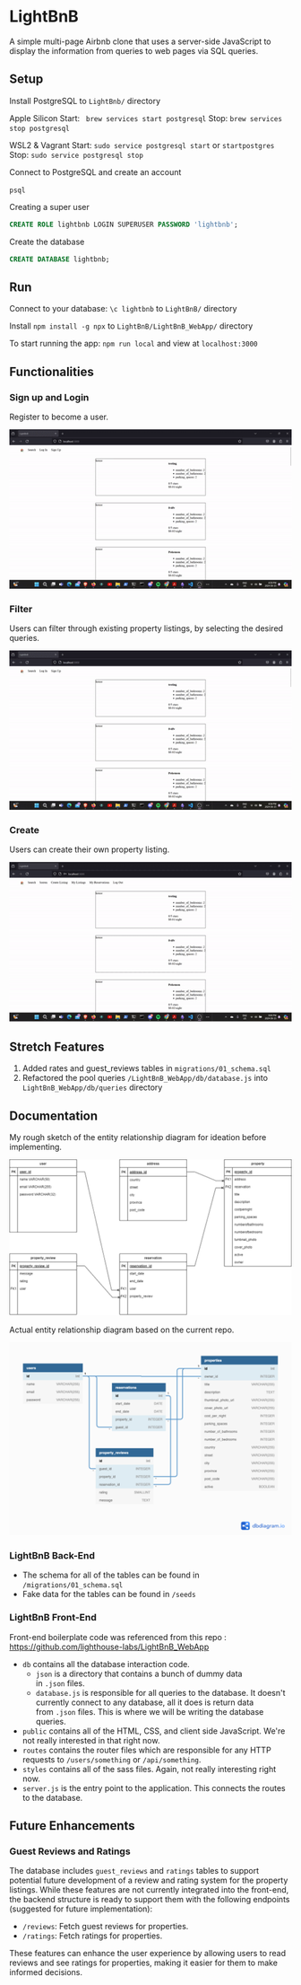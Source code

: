 # LightBnB

A simple multi-page Airbnb clone that uses a server-side JavaScript to display the information from queries to web pages via SQL queries.

## Setup

Install  PostgreSQL to `LightBnb/` directory

Apple Silicon
Start: ` brew services start postgresql`
Stop: `brew services stop postgresql`

WSL2 & Vagrant
Start: `sudo service postgresql start` or `startpostgres`
Stop: `sudo service postgresql stop`

Connect to PostgreSQL and create an account

`psql`

Creating a super user

``` sql
CREATE ROLE lightbnb LOGIN SUPERUSER PASSWORD 'lightbnb';
```

Create the database

``` sql
CREATE DATABASE lightbnb;
```

## Run

Connect to your database: `\c lightbnb` to `LightBnB/` directory

Install  `npm install -g npx` to `LightBnB/LightBnB_WebApp/` directory

To start running the app: `npm run local` and view at `localhost:3000`

## Functionalities

### Sign up and Login

Register to become a user.

![register](./docs/register.gif)

### Filter

Users can filter through existing property listings, by selecting the desired queries.

![filter](./docs/filter.gif)

### Create

Users can create their own property listing.

![create](./docs/create.gif)

## Stretch Features

1. Added rates and guest_reviews tables in `migrations/01_schema.sql`
2. Refactored the pool queries `/LightBnB_WebApp/db/database.js` into `LightBnB_WebApp/db/queries` directory

## Documentation

My rough sketch of the entity relationship diagram for ideation before implementing.

![MyER](./docs/LightBnB.png)


Actual entity relationship diagram based on the current repo.

![RepoER](./docs/CompassER.png)


### LightBnB Back-End
-  The schema for all of the tables can be found in `/migrations/01_schema.sql`
-  Fake data for the tables can be found in `/seeds`

### LightBnB Front-End

Front-end boilerplate code was referenced from this repo :
https://github.com/lighthouse-labs/LightBnB_WebApp

- `db` contains all the database interaction code.
    - `json` is a directory that contains a bunch of dummy data in `.json` files.
    - `database.js` is responsible for all queries to the database. It doesn't currently connect to any database, all it does is return data from `.json` files. This is where we will be writing the database queries.
- `public` contains all of the HTML, CSS, and client side JavaScript. We're not really interested in that right now.
- `routes` contains the router files which are responsible for any HTTP requests to `/users/something` or `/api/something`.
- `styles` contains all of the sass files. Again, not really interesting right now.
- `server.js` is the entry point to the application. This connects the routes to the database.

## Future Enhancements
### Guest Reviews and Ratings
The database includes `guest_reviews` and `ratings` tables to support potential future development of a review and rating system for the property listings. While these features are not currently integrated into the front-end, the backend structure is ready to support them with the following endpoints (suggested for future implementation):

- `/reviews`: Fetch guest reviews for properties.
- `/ratings`: Fetch ratings for properties.

These features can enhance the user experience by allowing users to read reviews and see ratings for properties, making it easier for them to make informed decisions.
